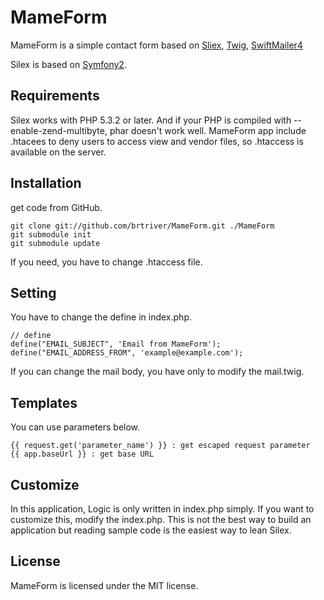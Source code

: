 # MameForm 

MameForm is a simple contact form based on [Sliex][1], [Twig][2], [SwiftMailer4][3]

Silex is based on [Symfony2][1].

## Requirements

Silex works with PHP 5.3.2 or later.
And if your PHP is compiled with --enable-zend-multibyte, phar doesn't work well.
MameForm app include .htacees to deny users to access view and vendor files, so .htaccess is available on the server.

## Installation

get code from GitHub.

    git clone git://github.com/brtriver/MameForm.git ./MameForm
	git submodule init
	git submodule update

If you need, you have to change .htaccess file.

## Setting

You have to change the define in index.php.

    // define
    define("EMAIL_SUBJECT", 'Email from MameForm');
    define("EMAIL_ADDRESS_FROM", 'example@example.com');

If you can change the mail body, you have only to modify the mail.twig.

## Templates

You can use parameters below.

    {{ request.get('parameter_name') }} : get escaped request parameter
    {{ app.baseUrl }} : get base URL

## Customize

In this application, Logic is only written in index.php simply.
If you want to customize this, modify the index.php.
This is not the best way to build an application but reading sample code is the easiest way to lean Silex.

## License

MameForm is licensed under the MIT license.

[1]: http://silex-project.org/
[2]: http://www.twig-project.org/
[3]: http://swiftmailer.org/